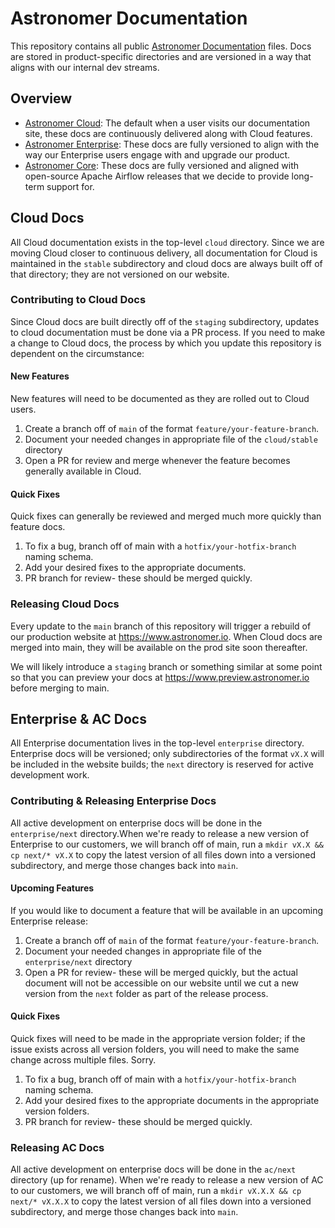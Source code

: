 # Astronomer Documentation

This repository contains all public [Astronomer Documentation](https://www.astronomer.io/docs/) files. Docs are stored in product-specific directories and are versioned in a way that aligns with our internal dev streams.

## Overview

- [Astronomer Cloud](https://www.astronomer.io/docs/cloud/): The default when a user visits our documentation site, these docs are continuously delivered along with Cloud features.
- [Astronomer Enterprise](https://www.astronomer.io/docs/enterprise/): These docs are fully versioned to align with the way our Enterprise users engage with and upgrade our product.
- [Astronomer Core](https://www.astronomer.io/docs/core/): These docs are fully versioned and aligned with open-source Apache Airflow releases that we decide to provide long-term support for.

## Cloud Docs

All Cloud documentation exists in the top-level `cloud` directory. Since we are moving Cloud closer to continuous delivery, all documentation for Cloud is maintained in the `stable` subdirectory and cloud docs are always built off of that directory; they are not versioned on our website.

### Contributing to Cloud Docs

Since Cloud docs are built directly off of the `staging` subdirectory, updates to cloud documentation must be done via a PR process. If you need to make a change to Cloud docs, the process by which you update this repository is dependent on the circumstance:

#### New Features

New features will need to be documented as they are rolled out to Cloud users.

1. Create a branch off of `main` of the format `feature/your-feature-branch`.
2. Document your needed changes in appropriate file of the `cloud/stable` directory
3. Open a PR for review and merge whenever the feature becomes generally available in Cloud.

#### Quick Fixes

Quick fixes can generally be reviewed and merged much more quickly than feature docs.

1. To fix a bug, branch off of main with a `hotfix/your-hotfix-branch` naming schema.
2. Add your desired fixes to the appropriate documents.
3. PR branch for review- these should be merged quickly.

### Releasing Cloud Docs

Every update to the `main` branch of this repository will trigger a rebuild of our production website at https://www.astronomer.io. When Cloud docs are merged into main, they will be available on the prod site soon thereafter.

We will likely introduce a `staging` branch or something similar at some point so that you can preview your docs at https://www.preview.astronomer.io before merging to main.

## Enterprise & AC Docs

All Enterprise documentation lives in the top-level `enterprise` directory. Enterprise docs will be versioned; only subdirectories of the format `vX.X` will be included in the website builds; the `next` directory is reserved for active development work.

### Contributing & Releasing Enterprise Docs

All active development on enterprise docs will be done in the `enterprise/next` directory.When we're ready to release a new version of Enterprise to our customers, we will branch off of main, run a `mkdir vX.X && cp next/* vX.X` to copy the latest version of all files down into a versioned subdirectory, and merge those changes back into `main`.

#### Upcoming Features

If you would like to document a feature that will be available in an upcoming Enterprise release:

1. Create a branch off of `main` of the format `feature/your-feature-branch`.
2. Document your needed changes in appropriate file of the `enterprise/next` directory
3. Open a PR for review- these will be merged quickly, but the actual document will not be accessible on our website until we cut a new version from the `next` folder as part of the release process.

#### Quick Fixes

Quick fixes will need to be made in the appropriate version folder; if the issue exists across all version folders, you will need to make the same change across multiple files. Sorry.

1. To fix a bug, branch off of main with a `hotfix/your-hotfix-branch` naming schema.
2. Add your desired fixes to the appropriate documents in the appropriate version folders.
3. PR branch for review- these should be merged quickly.

### Releasing AC Docs

All active development on enterprise docs will be done in the `ac/next` directory (up for rename). When we're ready to release a new version of AC to our customers, we will branch off of main, run a `mkdir vX.X.X && cp next/* vX.X.X` to copy the latest version of all files down into a versioned subdirectory, and merge those changes back into `main`.
